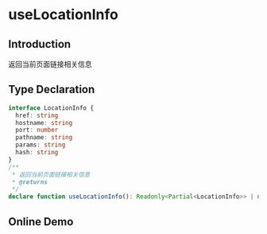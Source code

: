 # useLocationInfo

## Introduction

返回当前页面链接相关信息

## Type Declaration

```ts
interface LocationInfo {
  href: string
  hostname: string
  port: number
  pathname: string
  params: string
  hash: string
}
/**
 * 返回当前页面链接相关信息
 * @returns
 */
declare function useLocationInfo(): Readonly<Partial<LocationInfo>> | null
```

## Online Demo

<preview path="./index.vue" title="useLocationInfo" description="返回当前页面链接相关信息"></preview>
